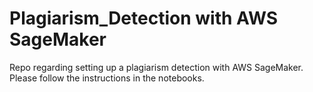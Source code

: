 # Plagiarism_Detection with AWS SageMaker

Repo regarding setting up a plagiarism detection with AWS SageMaker. Please follow the instructions in the notebooks.

